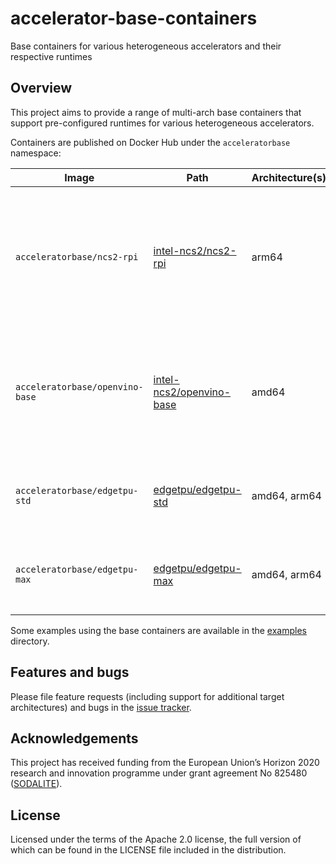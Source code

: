 # accelerator-base-containers

Base containers for various heterogeneous accelerators and their respective runtimes

## Overview

This project aims to provide a range of multi-arch base containers that support pre-configured runtimes for various
heterogeneous accelerators.

Containers are published on Docker Hub under the `acceleratorbase` namespace:

| Image | Path | Architecture(s) | Description |
|-------|------|-----------------|-------------|
| `acceleratorbase/ncs2-rpi` | [intel-ncs2/ncs2-rpi] | arm64 | OpenVINO runtime for the Intel Neural Compute Stick 2 running on a Raspberry Pi 3 or 4 (raspbian) |
| `acceleratorbase/openvino-base` | [intel-ncs2/openvino-base] | amd64 | OpenVINO runtime for the Intel Neural Compute Stick 2 running on AMD64 (ubuntu 20.04) |
| `acceleratorbase/edgetpu-std` | [edgetpu/edgetpu-std] | amd64, arm64 | EdgeTPU runtime running at standard clock speed |
| `acceleratorbase/edgetpu-max` | [edgetpu/edgetpu-max] | amd64, arm64 | EdgeTPU runtime running at maximum clock speed |

[intel-ncs2/ncs2-rpi]: https://github.com/adaptant-labs/accelerator-base-containers/tree/master/intel-ncs2/ncs2-rpi
[intel-ncs2/openvino-base]: https://github.com/adaptant-labs/accelerator-base-containers/tree/master/intel-ncs2/openvino-base
[edgetpu/edgetpu-std]: https://github.com/adaptant-labs/accelerator-base-containers/tree/master/edgetpu/edgetpu-std
[edgetpu/edgetpu-max]: https://github.com/adaptant-labs/accelerator-base-containers/tree/master/edgetpu/edgetpu-max

Some examples using the base containers are available in the [examples] directory.

[examples]: https://github.com/adaptant-labs/accelerator-base-containers/tree/master/examples

## Features and bugs

Please file feature requests (including support for additional target architectures) and bugs in the [issue tracker][tracker].

## Acknowledgements

This project has received funding from the European Union’s Horizon 2020 research and innovation programme under grant
agreement No 825480 ([SODALITE]).

## License

Licensed under the terms of the Apache 2.0 license, the full version of which
can be found in the LICENSE file included in the distribution.

[tracker]: https://github.com/adaptant-labs/accelerator-base-containers/issues
[SODALITE]: https://www.sodalite.eu
